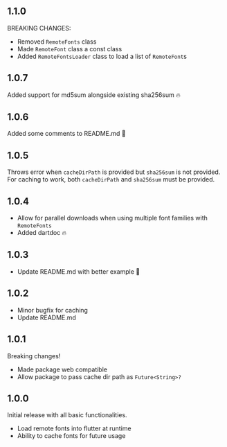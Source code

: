 ## 1.1.0

BREAKING CHANGES:
- Removed `RemoteFonts` class
- Made `RemoteFont` class a const class
- Added `RemoteFontsLoader` class to load a list of `RemoteFont`s

## 1.0.7

Added support for  md5sum alongside existing sha256sum 🔥

## 1.0.6

Added some comments to README.md 🚀

## 1.0.5

Throws error when `cacheDirPath` is provided but `sha256sum` is not provided.
For caching to work, both `cacheDirPath` and `sha256sum` must be provided.

## 1.0.4

- Allow for parallel downloads when using multiple font families with `RemoteFonts`
- Added dartdoc 🔥

## 1.0.3

- Update README.md with better example 🚀

## 1.0.2

- Minor bugfix for caching
- Update README.md

## 1.0.1

Breaking changes!
- Made package web compatible
- Allow package to pass cache dir path as `Future<String>?`

## 1.0.0

Initial release with all basic functionalities.
- Load remote fonts into flutter at runtime
- Ability to cache fonts for future usage

